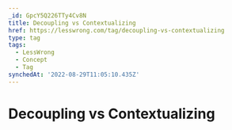 ```yaml
---
_id: GpcY5Q226TTy4Cv8N
title: Decoupling vs Contextualizing
href: https://lesswrong.com/tag/decoupling-vs-contextualizing
type: tag
tags:
  - LessWrong
  - Concept
  - Tag
synchedAt: '2022-08-29T11:05:10.435Z'
---
```

# Decoupling vs Contextualizing

